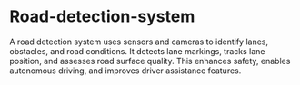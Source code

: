 # Road-detection-system
A road detection system uses sensors and cameras to identify lanes, obstacles, and road conditions. It detects lane markings, tracks lane position, and assesses road surface quality. This enhances safety, enables autonomous driving, and improves driver assistance features.
